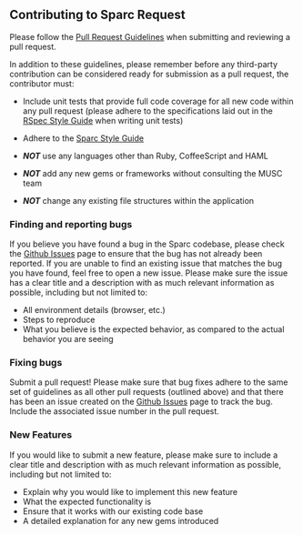 ## Contributing to Sparc Request ##

Please follow the [Pull Request Guidelines](https://github.com/sparc-request/sparc-request/blob/master/PULL_REQUEST_GUIDELINES.md) when submitting and reviewing a pull request.  

In addition to these guidelines, please remember before any third-party contribution can be considered ready for submission as a pull request, the contributor must:

* Include unit tests that provide full code coverage for all new code within
any pull request (please adhere to the specifications laid out in the
[RSpec Style Guide](https://github.com/sparc-request/sparc-request/wiki/SPARC-Request-Spec-Guide) when writing unit tests)

* Adhere to the [Sparc Style Guide](https://github.com/HSSC/ruby-style-guide)

* _**NOT**_ use any languages other than Ruby, CoffeeScript and HAML

* _**NOT**_ add any new gems or frameworks without consulting the MUSC team

* _**NOT**_ change any existing file structures within the application

### Finding and reporting bugs ###
If you believe you have found a bug in the Sparc codebase, please check the [Github
Issues](https://github.com/sparc-request/sparc-request/issues) page to ensure that
the bug has not already been reported. If you are unable to find an existing issue
that matches the bug you have found, feel free to open a new issue. Please make sure
the issue has a clear title and a description with as much relevant information as
possible, including but not limited to:

* All environment details (browser, etc.)
* Steps to reproduce
* What you believe is the expected behavior, as compared to the actual behavior you
are seeing

### Fixing bugs ###
Submit a pull request! Please make sure that bug fixes adhere to the same set of
guidelines as all other pull requests (outlined above) and that there has been an
issue created on the [Github Issues](https://github.com/sparc-request/sparc-request/issues)
page to track the bug. Include the associated issue number in the pull request.

### New Features ###
If you would like to submit a new feature, please make sure to include a clear title and 
description with as much relevant information as possible, including but not limited to:

* Explain why you would like to implement this new feature
* What the expected functionality is
* Ensure that it works with our existing code base
* A detailed explanation for any new gems introduced
